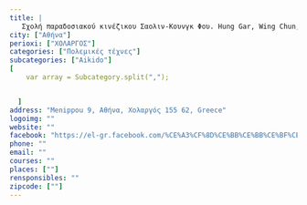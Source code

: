 ```yaml
---
title: |
   Σχολή παραδοσιακού κινέζικου Σαολιν-Κουνγκ Φου. Hung Gar, Wing Chun, Sanda, Tai Chi,Yoga, AIKIDO
city: ["Αθήνα"]
perioxi: ["ΧΟΛΑΡΓΟΣ"]
categories: ["Πολεμικές τέχνες"]
subcategories: ["Aikido"]
[  
	var array = Subcategory.split(",");


  ]
address: "Menippou 9, Αθήνα, Χολαργός 155 62, Greece"
logoimg: ""
website: ""
facebook: "https://el-gr.facebook.com/%CE%A3%CF%8D%CE%BB%CE%BB%CE%BF%CE%B3%CE%BF%CF%82-Traditional-Chinese-ShaoLin-Kung-Fu-Hung-Gar-524379450927119/about"
phone: ""
email: ""
courses: ""
places: [""]
rensponsibles: ""
zipcode: [""]
---
```




